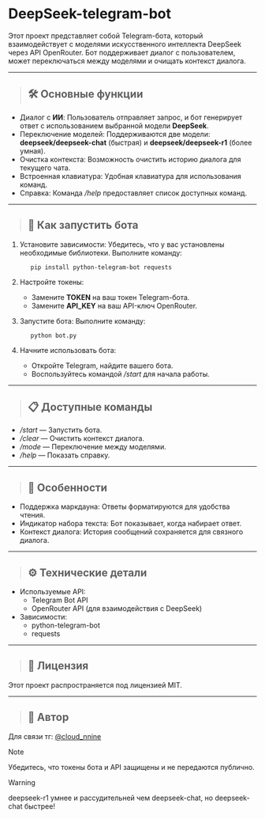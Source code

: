 # DeepSeek-telegram-bot
Этот проект представляет собой Telegram-бота, который взаимодействует с моделями искусственного интеллекта DeepSeek через API OpenRouter. Бот поддерживает диалог с пользователем, может переключаться между моделями и очищать контекст диалога.

---
> ## 🛠️ Основные функции
- Диалог с **ИИ**: Пользователь отправляет запрос, и бот генерирует ответ с использованием выбранной модели **DeepSeek**.
- Переключение моделей: Поддерживаются две модели: **deepseek/deepseek-chat** (быстрая) и **deepseek/deepseek-r1** (более умная).
- Очистка контекста: Возможность очистить историю диалога для текущего чата.
- Встроенная клавиатура: Удобная клавиатура для использования команд.
- Справка: Команда */help* предоставляет список доступных команд.

---
> ## 🚀 Как запустить бота

1. Установите зависимости:
   Убедитесь, что у вас установлены необходимые библиотеки. Выполните команду:
   ```
      pip install python-telegram-bot requests
   ```
   

3. Настройте токены:
   - Замените **TOKEN** на ваш токен Telegram-бота.
   - Замените **API_KEY** на ваш API-ключ OpenRouter.

4. Запустите бота:
   Выполните команду:
   ```
      python bot.py
   ```

   

6. Начните использовать бота:
   - Откройте Telegram, найдите вашего бота.
   - Воспользуйтесь командой */start* для начала работы.

---
> ## 📋 Доступные команды

- */start* — Запустить бота.
- */clear* — Очистить контекст диалога.
- */mode* — Переключение между моделями.
- */help* — Показать справку.

---
> ## 🌟 Особенности

- Поддержка маркдауна: Ответы форматируются для удобства чтения.
- Индикатор набора текста: Бот показывает, когда набирает ответ.
- Контекст диалога: История сообщений сохраняется для связного диалога.

---
> ## ⚙️ Технические детали

- Используемые API:
  - Telegram Bot API
  - OpenRouter API (для взаимодействия с DeepSeek)
- Зависимости:
  - python-telegram-bot
  - requests

---
> ## 📜 Лицензия

Этот проект распространяется под лицензией MIT.

---
> ## 🤝 Автор

Для связи тг: [@cloud_nnine](t.me//cloud_nnine)

> [!NOTE]
> Убедитесь, что токены бота и API защищены и не передаются публично.

> [!WARNING]
> deepseek-r1 умнее и рассудительней чем deepseek-chat, но deepseek-chat быстрее!
